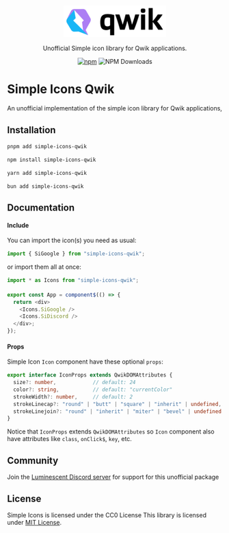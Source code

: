 <p align="center">
  <a href="https://github.com/qwikDev/qwik">
    <img alt="Qwik Logo" width="240" src="https://raw.githubusercontent.com/QwikDev/qwik/main/packages/docs/public/logos/qwik.svg" />
  </a>
</p>

<p align="center">
  Unofficial Simple icon library for Qwik applications.
</p>

<div align="center">

  [![npm](https://img.shields.io/npm/v/simple-icons-qwik?color=blue)](https://www.npmjs.com/package/simple-icons-qwik)
  ![NPM Downloads](https://img.shields.io/npm/dw/simple-icons-qwik)
</div>

# Simple Icons Qwik

An unofficial implementation of the simple icon library for Qwik applications,

## Installation

```sh
pnpm add simple-icons-qwik
```

```sh
npm install simple-icons-qwik
```

```sh
yarn add simple-icons-qwik
```

```sh
bun add simple-icons-qwik
```

## Documentation

#### Include

You can import the icon(s) you need as usual:

```ts
import { SiGoogle } from "simple-icons-qwik";
```

or import them all at once:

```ts
import * as Icons from "simple-icons-qwik";

export const App = component$(() => {
  return <div>
    <Icons.SiGoogle />
    <Icons.SiDiscord />
  </div>;
});
```

#### Props

Simple Icon `Icon` component have these optional `props`:

```ts
export interface IconProps extends QwikDOMAttributes {
  size?: number,            // default: 24
  color?: string,           // default: "currentColor"
  strokeWidth?: number,     // default: 2
  strokeLinecap?: "round" | "butt" | "square" | "inherit" | undefined,   // default: "round"
  strokeLinejoin?: "round" | "inherit" | "miter" | "bevel" | undefined   // default: "round"
}
```

Notice that `IconProps` extends `QwikDOMAttributes` so `Icon` component also have attributes like `class`, `onClick$`, `key`, etc.

## Community

Join the [Luminescent Discord server](https://discord.gg/sf5Hty88TR) for support for this unofficial package

## License

Simple Icons is licensed under the CC0 License
This library is licensed under [MIT License](https://github.com/LuminescentDev/simple-icons-qwik/blob/main/LICENSE "https://github.com/LuminescentDev/simple-icons-qwik/blob/main/LICENSE").
